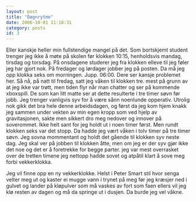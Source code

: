 ```yaml
---
layout: post
title: "Døgnrytme"
date: 2006-10-01 11:18:31
category: posts
id: 3
---
```

Eller kanskje heller min fullstendige mangel på det. Som bortskjemt student trenger jeg ikke å møte på skolen før klokken 10:15, henholdsvis mandag, tirsdag og torsdag. På onsdagene studerer jeg fra klokken elleve til jeg føler jeg har gjort nok. På fredager og lørdager jobber jeg på posten. Da må jeg opp klokka seks om morningen. Jupp. 06:00. Dere ser kansje problemet her. Så nå, på natt til fredag, satt jeg våken til klokken tre. mest på grunn av at jeg ikke var trøtt, men tiden flyr når man chatter og ser på kommende xboxspill. De som kan litt matte ser at dette resulterte i tre timer søvn før jobb. Jeg trenger vanligvis syv for å være sånn noenlunde opperativ. Utrolig nok gikk det bra hele denne arbeidsdagen, og først da jeg kom hjem knakk jeg sammen under vekten av min egen kropp som ved hjelp av gravitasjonen, sakte men sikkert dro meg nedover og innover på soverommet. Ikke helt sant for jeg holdt ut i noen timer først. Men rundt klokken seks var det stopp. Da hadde jeg vært våken i tolv timer på tre timer søvn. Jeg sovna mommentant og holdt det gående til klokken syv neste dag. Jeg skal ver på jobben til klokken åtte, men om jeg er der syv gjør ikke det noe og det er å foretrekke for begge parter. jeg var mest overrasket over de tretten timene jeg nettopp hadde sovet og atpåtil klart å sove meg forbi vekkerklokka.

Jeg vil finne opp en ny vekkerklokke. Helst i Peter Smart stil hvor senga velter meg ut og kaster ei mugge vann i trynet på meg før jeg kræsjer ned i gulvet og lander på kløpulver som må vaskes av fort som faen ellers vil jeg klø resten av dagen og må da springe ut i dusjen. Da burde jeg vel våkne.